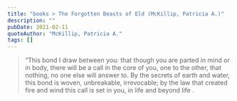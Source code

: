```yaml
---
title: "books > The Forgotten Beasts of Eld (McKillip, Patricia A.)"
description: ""
pubDate: 2021-02-11
quoteAuthor: "McKillip, Patricia A."
tags: []
---
```


> “This bond I draw between you: that though you are parted in mind or in body, there will be a call in the core of you, one to the other, that nothing, no one else will answer to. By the secrets of earth and water, this bond is woven, unbreakable, irrevocable; by the law that created fire and wind this call is set in you, in life and beyond life .